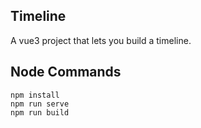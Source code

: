 ## Timeline

A vue3 project that lets you build a timeline.

## Node Commands

```
npm install
npm run serve
npm run build
```
